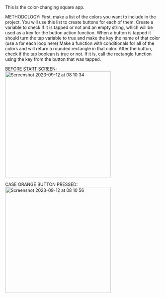 This is the color-changing square app.


METHODOLOGY:
First, make a list of the colors you want to include in the project. You will use this list to create buttons for each of them. Create a variable to check if it is tapped or not and an empty 
string, which will be used as a key for the button action function. When a button is tapped it should turn the tap variable to true and make the key the name of that color (use a for each loop here)
Make a function with conditionals for all of the colors and will return a rounded rectangle in that color. After the button, check if the tap boolean is true or not. If it is, call the rectangle 
function using the key from the button that was tapped.


BEFORE START SCREEN:
<img width="340" alt="Screenshot 2023-09-12 at 08 10 34" src="https://github.com/cdolu/csp/assets/112435811/1bb5527e-6ee7-416f-8fda-574936bd0170">

CASE ORANGE BUTTON PRESSED:
<img width="340" alt="Screenshot 2023-09-12 at 08 10 56" src="https://github.com/cdolu/csp/assets/112435811/cccb36c9-c931-4212-bb56-7f65e40c1580">
